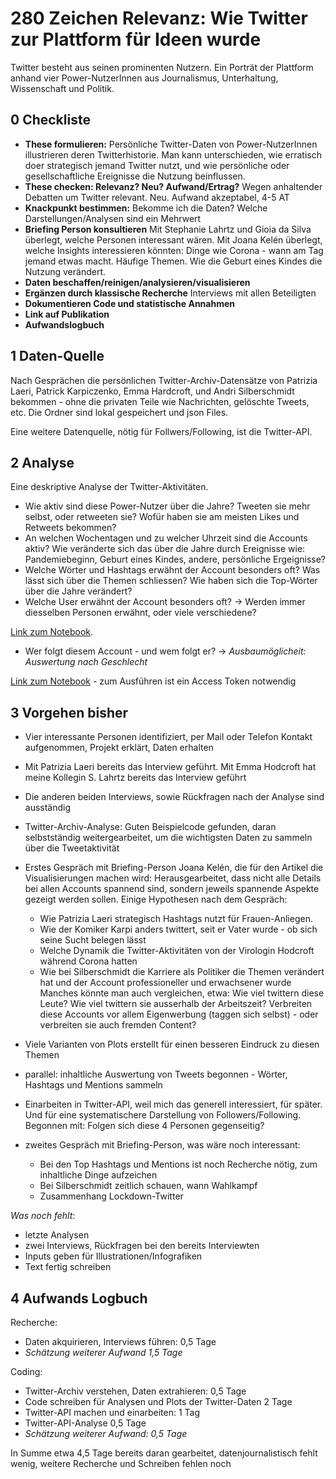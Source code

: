 # 280 Zeichen Relevanz: Wie Twitter zur Plattform für Ideen wurde

Twitter besteht aus seinen prominenten Nutzern. Ein Porträt der Plattform anhand vier Power-NutzerInnen aus Journalismus, Unterhaltung, Wissenschaft und Politik.


## 0 Checkliste

- **These formulieren:** Persönliche Twitter-Daten von Power-NutzerInnen illustrieren deren Twitterhistorie. Man kann unterschieden, wie erratisch doer strategisch jemand Twitter nutzt, und wie persönliche oder gesellschaftliche Ereignisse die Nutzung beinflussen. 
- **These checken: Relevanz? Neu? Aufwand/Ertrag?** Wegen anhaltender Debatten um Twitter relevant. Neu. Aufwand akzeptabel, 4-5 AT
- **Knackpunkt bestimmen:** Bekomme ich die Daten? Welche Darstellungen/Analysen sind ein Mehrwert 
- **Briefing Person konsultieren** Mit Stephanie Lahrtz und Gioia da Silva überlegt, welche Personen interessant wären. Mit Joana Kelén überlegt, welche Insights interessieren könnten: Dinge wie Corona - wann am Tag jemand etwas macht. Häufige Themen. Wie die Geburt eines Kindes die Nutzung verändert.
- **Daten beschaffen/reinigen/analysieren/visualisieren**
- **Ergänzen durch klassische Recherche** Interviews mit allen Beteiligten
- **Dokumentieren Code und statistische Annahmen**
- **Link auf Publikation**
- **Aufwandslogbuch**



## 1 Daten-Quelle

Nach Gesprächen die persönlichen Twitter-Archiv-Datensätze von Patrizia Laeri, Patrick Karpiczenko, Emma Hardcroft, und Andri Silberschmidt bekommen - ohne die privaten Teile wie Nachrichten, gelöschte Tweets, etc. Die Ordner sind lokal gespeichert und json Files. 

Eine weitere Datenquelle, nötig für Follwers/Following, ist die Twitter-API.

## 2 Analyse

Eine deskriptive Analyse der Twitter-Aktivitäten. 


- Wie aktiv sind diese Power-Nutzer über die Jahre? Tweeten sie mehr selbst, oder retweeten sie? Wofür haben sie am meisten Likes und Retweets bekommen?
- An welchen Wochentagen und zu welcher Uhrzeit sind die Accounts aktiv? Wie veränderte sich das über die Jahre durch Ereignisse wie: Pandemiebeginn, Geburt eines Kindes, andere, persönliche Ergeignisse?
- Welche Wörter und Hashtags erwähnt der Account besonders oft? Was lässt sich über die Themen schliessen?
  Wie haben sich die Top-Wörter über die Jahre verändert?
- Welche User erwähnt der Account besonders oft? 
  &rarr; Werden immer diesselben Personen erwähnt, oder viele verschiedene?

[Link zum Notebook](https://github.com/ruthf9/DDJ_project_twitter_analysis/blob/main/Twitter_Archiv_Analyse.ipynb).

- Wer folgt diesem Account - und wem folgt er?
  &rarr; *Ausbaumöglicheit: Auswertung nach Geschlecht*
  
[Link zum Notebook](https://github.com/ruthf9/DDJ_project_twitter_analysis/blob/main/Twitter_API_for_Github.ipynb) - zum Ausführen ist ein Access Token notwendig



## 3 Vorgehen bisher
- Vier interessante Personen identifiziert, per Mail oder Telefon Kontakt aufgenommen, Projekt erklärt, Daten erhalten
- Mit Patrizia Laeri bereits das Interview geführt. Mit Emma Hodcroft hat meine Kollegin S. Lahrtz bereits das Interview geführt
- Die anderen beiden Interviews, sowie Rückfragen nach der Analyse sind ausständig

- Twitter-Archiv-Analyse: Guten Beispielcode gefunden, daran selbstständig weitergearbeitet, um die wichtigsten Daten zu sammeln über die Tweetaktivität
- Erstes Gespräch mit Briefing-Person Joana Kelén, die für den Artikel die Visualisierungen machen wird: Herausgearbeitet, dass nicht alle Details bei allen Accounts spannend sind, sondern jeweils spannende Aspekte gezeigt werden sollen. Einige Hypothesen nach dem Gespräch: 
  -  Wie Patrizia Laeri strategisch Hashtags nutzt für Frauen-Anliegen.
  -  Wie der Komiker Karpi anders twittert, seit er Vater wurde - ob sich seine Sucht belegen lässt
  -  Welche Dynamik die Twitter-Aktivitäten von der Virologin Hodcroft während Corona hatten
  -  Wie bei Silberschmidt die Karriere als Politiker die Themen verändert hat und der Account professioneller und erwachsener wurde
Manches könnte man auch vergleichen, etwa: Wie viel twittern diese Leute? Wie viel twittern sie ausserhalb der Arbeitszeit? Verbreiten diese Accounts vor allem Eigenwerbung (taggen sich selbst) - oder verbreiten sie auch fremden Content?

- Viele Varianten von Plots erstellt für einen besseren Eindruck zu diesen Themen
- parallel: inhaltliche Auswertung von Tweets begonnen - Wörter, Hashtags und Mentions sammeln
- Einarbeiten in Twitter-API, weil mich das generell interessiert, für später. Und für eine systematischere Darstellung von Followers/Following. Begonnen mit: Folgen sich diese 4 Personen gegenseitig? 

- zweites Gespräch mit Briefing-Person, was wäre noch interessant:
  -  Bei den Top Hashtags und Mentions ist noch Recherche nötig, zum inhaltliche Dinge aufzeichen
  -  Bei Silberschmidt zeitlich schauen, wann Wahlkampf
  -  Zusammenhang Lockdown-Twitter



*Was noch fehlt*:
- letzte Analysen
- zwei Interviews, Rückfragen bei den bereits Interviewten
- Inputs geben für Illustrationen/Infografiken
- Text fertig schreiben


## 4 Aufwands Logbuch

Recherche:
- Daten akquirieren, Interviews führen: 0,5 Tage 
- *Schätzung weiterer Aufwand 1,5 Tage*

Coding:
- Twitter-Archiv verstehen, Daten extrahieren: 0,5 Tage
- Code schreiben für Analysen und Plots der Twitter-Daten 2 Tage
- Twitter-API machen und einarbeiten: 1 Tag
- Twitter-API-Analyse 0,5 Tage
- *Schätzung weiterer Aufwand: 0,5 Tage*

In Summe etwa 4,5 Tage bereits daran gearbeitet, datenjournalistisch fehlt wenig, weitere Recherche und Schreiben fehlen noch



